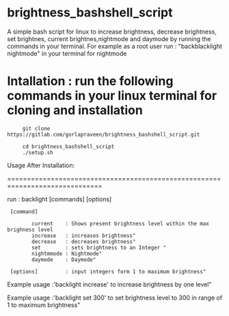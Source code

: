 # brightness_bashshell_script
A simple bash script for linux to increase brightness, decrease brightness, set brightnes, current brightnes,nightmode and daymode by running the commands in your terminal.
For example as a root user run : "backblacklight nightmode" in your terminal for nightmode


Intallation : run the following commands in your linux terminal for cloning and installation
===============================================================================

         git clone https://gitlab.com/gorlapraveen/brightness_bashshell_script.git

         cd brightness_bashshell_script
         ./setup.sh


Usage After Installation:

==============================================================================

run                : backlight [commands] [options] 

     [command]

            current    : Shows present brightness level within the max brighness level
            increase   : increases brightness"
            decrease   : decreases brightness" 
            set        : sets brightness to an Integer "
            nightmmode : Nightmode"
            daymode    : Daymode"

     [options]         : input integers form 1 to maximum brightness"

Example usage
           :'backlight increase' to increase brightness by one level"

Example usage
           :'backlight set 300' to set brightness level to 300 in range of 1 to maximum brightness"


